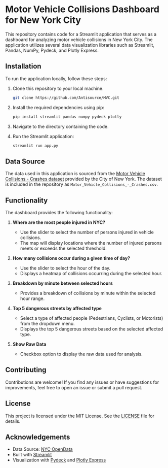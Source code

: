 # Motor Vehicle Collisions Dashboard for New York City

This repository contains code for a Streamlit application that serves as a dashboard for analyzing motor vehicle collisions in New York City. The application utilizes several data visualization libraries such as Streamlit, Pandas, NumPy, Pydeck, and Plotly Express.

## Installation

To run the application locally, follow these steps:

1. Clone this repository to your local machine.
                                                                                                                                                                          
    ```bash
    git clone https://github.com/Antisource/MVC.git
    ```
2. Install the required dependencies using pip:

    ```bash
    pip install streamlit pandas numpy pydeck plotly
    ```

3. Navigate to the directory containing the code.
4. Run the Streamlit application:

    ```bash
    streamlit run app.py
    ```

## Data Source

The data used in this application is sourced from the [Motor Vehicle Collisions - Crashes dataset](https://data.cityofnewyork.us/Public-Safety/Motor-Vehicle-Collisions-Crashes/h9gi-nx95) provided by the City of New York. The dataset is included in the repository as `Motor_Vehicle_Collisions_-_Crashes.csv`.

## Functionality

The dashboard provides the following functionality:

1. **Where are the most people injured in NYC?**
   - Use the slider to select the number of persons injured in vehicle collisions.
   - The map will display locations where the number of injured persons meets or exceeds the selected threshold.

2. **How many collisions occur during a given time of day?**
   - Use the slider to select the hour of the day.
   - Displays a heatmap of collisions occurring during the selected hour.

3. **Breakdown by minute between selected hours**
   - Provides a breakdown of collisions by minute within the selected hour range.

4. **Top 5 dangerous streets by affected type**
   - Select a type of affected people (Pedestrians, Cyclists, or Motorists) from the dropdown menu.
   - Displays the top 5 dangerous streets based on the selected affected type.

5. **Show Raw Data**
   - Checkbox option to display the raw data used for analysis.

## Contributing

Contributions are welcome! If you find any issues or have suggestions for improvements, feel free to open an issue or submit a pull request.

## License

This project is licensed under the MIT License. See the [LICENSE](LICENSE) file for details.

## Acknowledgements

- Data Source: [NYC OpenData](https://data.cityofnewyork.us/Public-Safety/Motor-Vehicle-Collisions-Crashes/h9gi-nx95)
- Built with [Streamlit](https://streamlit.io/)
- Visualization with [Pydeck](https://deckgl.readthedocs.io/en/latest/) and [Plotly Express](https://plotly.com/python/plotly-express/)
